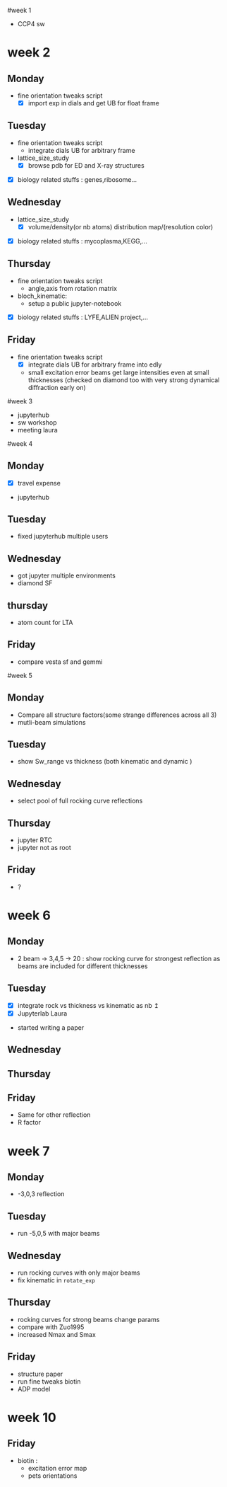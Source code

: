 #week 1
- CCP4 sw

# week 2
## Monday
- fine orientation tweaks script  
  - [x] import exp in dials and get UB for float frame
## Tuesday
- fine orientation tweaks script  
  - integrate dials UB for arbitrary frame
- lattice_size_study
  - [x] browse pdb for ED and X-ray structures
- [x] biology related stuffs : genes,ribosome...
## Wednesday
- lattice_size_study
  - [x] volume/density(or nb atoms) distribution map/(resolution color)
- [x] biology related stuffs : mycoplasma,KEGG,...
## Thursday
- fine orientation tweaks script  
  - angle,axis from rotation matrix
- bloch_kinematic:
  - setup a public jupyter-notebook
- [x] biology related stuffs : LYFE,ALIEN project,...
## Friday
- fine orientation tweaks script  
  - [x] integrate dials UB for arbitrary frame into edly
  - small excitation error beams get large intensities even at small thicknesses (checked on diamond too with very strong dynamical diffraction early on)

#week 3
- jupyterhub
- sw workshop
- meeting laura

#week 4
## Monday
- [x] travel expense
- jupyterhub
## Tuesday
- fixed jupyterhub multiple users
## Wednesday
- got jupyter multiple environments
- diamond SF
## thursday
- atom count for LTA
## Friday
- compare vesta sf and gemmi


#week 5
## Monday
- Compare all structure factors(some strange differences across all 3)
- mutli-beam simulations
## Tuesday
- show Sw_range vs thickness (both kinematic and dynamic )
## Wednesday
- select pool of full rocking curve reflections
## Thursday
- jupyter RTC
- jupyter not as root
## Friday
- ?

# week 6
## Monday
- 2 beam -> 3,4,5 -> 20 : show rocking curve for strongest reflection as beams are included for different thicknesses   
## Tuesday
- [x] integrate rock vs thickness vs kinematic as nb ↥
- [x] Jupyterlab Laura
- started writing a paper
## Wednesday
## Thursday
## Friday
- Same for other reflection
- R factor

# week 7
## Monday
- -3,0,3 reflection
## Tuesday
- run -5,0,5 with major beams
## Wednesday
- run rocking curves with only major beams
- fix kinematic in `rotate_exp`
## Thursday
- rocking curves for strong beams change params
- compare with Zuo1995
- increased Nmax and Smax
## Friday
- structure paper
- run fine tweaks biotin
- ADP model

# week 10
## Friday
- biotin :
  - excitation error map
  - pets orientations

